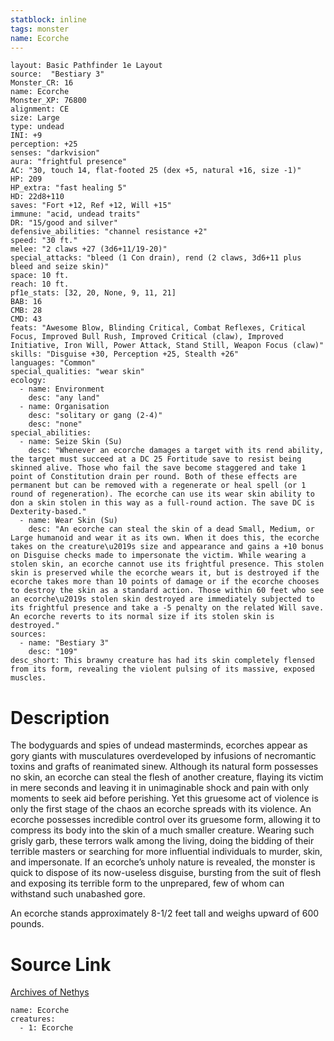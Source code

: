 ```yaml
---
statblock: inline
tags: monster
name: Ecorche
---
```

```statblock
layout: Basic Pathfinder 1e Layout
source:  "Bestiary 3"
Monster_CR: 16
name: Ecorche
Monster_XP: 76800
alignment: CE
size: Large
type: undead
INI: +9
perception: +25
senses: "darkvision"
aura: "frightful presence"
AC: "30, touch 14, flat-footed 25 (dex +5, natural +16, size -1)"
HP: 209
HP_extra: "fast healing 5"
HD: 22d8+110
saves: "Fort +12, Ref +12, Will +15"
immune: "acid, undead traits"
DR: "15/good and silver"
defensive_abilities: "channel resistance +2"
speed: "30 ft."
melee: "2 claws +27 (3d6+11/19-20)"
special_attacks: "bleed (1 Con drain), rend (2 claws, 3d6+11 plus bleed and seize skin)"
space: 10 ft.
reach: 10 ft.
pf1e_stats: [32, 20, None, 9, 11, 21]
BAB: 16
CMB: 28
CMD: 43
feats: "Awesome Blow, Blinding Critical, Combat Reflexes, Critical Focus, Improved Bull Rush, Improved Critical (claw), Improved Initiative, Iron Will, Power Attack, Stand Still, Weapon Focus (claw)"
skills: "Disguise +30, Perception +25, Stealth +26"
languages: "Common"
special_qualities: "wear skin"
ecology:
  - name: Environment
    desc: "any land"
  - name: Organisation
    desc: "solitary or gang (2-4)"
    desc: "none"
special_abilities:
  - name: Seize Skin (Su)
    desc: "Whenever an ecorche damages a target with its rend ability, the target must succeed at a DC 25 Fortitude save to resist being skinned alive. Those who fail the save become staggered and take 1 point of Constitution drain per round. Both of these effects are permanent but can be removed with a regenerate or heal spell (or 1 round of regeneration). The ecorche can use its wear skin ability to don a skin stolen in this way as a full-round action. The save DC is Dexterity-based."
  - name: Wear Skin (Su)
    desc: "An ecorche can steal the skin of a dead Small, Medium, or Large humanoid and wear it as its own. When it does this, the ecorche takes on the creature\u2019s size and appearance and gains a +10 bonus on Disguise checks made to impersonate the victim. While wearing a stolen skin, an ecorche cannot use its frightful presence. This stolen skin is preserved while the ecorche wears it, but is destroyed if the ecorche takes more than 10 points of damage or if the ecorche chooses to destroy the skin as a standard action. Those within 60 feet who see an ecorche\u2019s stolen skin destroyed are immediately subjected to its frightful presence and take a -5 penalty on the related Will save. An ecorche reverts to its normal size if its stolen skin is destroyed."
sources:
  - name: "Bestiary 3"
    desc: "109"
desc_short: This brawny creature has had its skin completely flensed from its form, revealing the violent pulsing of its massive, exposed muscles.
```
# Description
The bodyguards and spies of undead masterminds, ecorches appear as gory giants with musculatures overdeveloped by infusions of necromantic toxins and grafts of reanimated sinew. Although its natural form possesses no skin, an ecorche can steal the flesh of another creature, flaying its victim in mere seconds and leaving it in unimaginable shock and pain with only moments to seek aid before perishing. Yet this gruesome act of violence is only the first stage of the chaos an ecorche spreads with its violence. An ecorche possesses incredible control over its gruesome form, allowing it to compress its body into the skin of a much smaller creature. Wearing such grisly garb, these terrors walk among the living, doing the bidding of their terrible masters or searching for more influential individuals to murder, skin, and impersonate. If an ecorche’s unholy nature is revealed, the monster is quick to dispose of its now-useless disguise, bursting from the suit of flesh and exposing its terrible form to the unprepared, few of whom can withstand such unabashed gore.

An ecorche stands approximately 8-1/2 feet tall and weighs upward of 600 pounds.
# Source Link
[Archives of Nethys](https://aonprd.com/MonsterDisplay.aspx?ItemName=Ecorche)
```encounter-table
name: Ecorche
creatures:
  - 1: Ecorche
```
